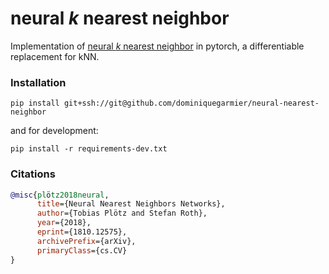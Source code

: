 # neural $k$ nearest neighbor

Implementation of [neural $k$ nearest neighbor](https://arxiv.org/abs/1810.12575) in pytorch, a differentiable replacement for kNN.

### Installation

```
pip install git+ssh://git@github.com/dominiquegarmier/neural-nearest-neighbor
```

and for development:

```
pip install -r requirements-dev.txt
```

### Citations

```bibtex
@misc{plötz2018neural,
      title={Neural Nearest Neighbors Networks},
      author={Tobias Plötz and Stefan Roth},
      year={2018},
      eprint={1810.12575},
      archivePrefix={arXiv},
      primaryClass={cs.CV}
}
```
